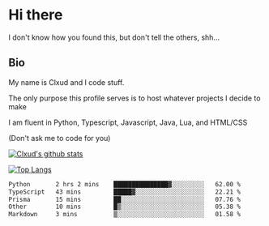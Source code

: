 

# Hi there
I don't know how you found this, but don't tell the others, shh...

## Bio
My name is Clxud and I code stuff.

The only purpose this profile serves is to host whatever projects I decide to make

I am fluent in Python, Typescript, Javascript, Java, Lua, and HTML/CSS



(Don't ask me to code for you)

[![Clxud's github stats](https://github-readme-stats.vercel.app/api?username=cloudwithax&count_private=true&theme=dark&show_icons=true)](https://github.com/anuraghazra/github-readme-stats) 

[![Top Langs](https://github-readme-stats.vercel.app/api/top-langs/?username=cloudwithax&theme=dark)](https://github.com/anuraghazra/github-readme-stats)

<!--START_SECTION:waka-->

```txt
Python       2 hrs 2 mins    ███████████████▓░░░░░░░░░   62.00 %
TypeScript   43 mins         █████▓░░░░░░░░░░░░░░░░░░░   22.21 %
Prisma       15 mins         ██░░░░░░░░░░░░░░░░░░░░░░░   07.76 %
Other        10 mins         █▒░░░░░░░░░░░░░░░░░░░░░░░   05.38 %
Markdown     3 mins          ▒░░░░░░░░░░░░░░░░░░░░░░░░   01.58 %
```

<!--END_SECTION:waka-->







